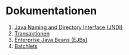# Dokumentationen

1. [Java Naming and Directory Interface (JNDI)](jndi.md)
2. [Transaktionen](transactions.md)
3. [Enterprise Java Beans (EJBs)](ejbs.md)
4. [Batchlets](batchlets.md)
